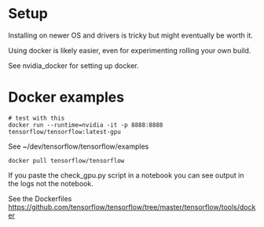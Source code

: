 # Setup

Installing on newer OS and drivers is tricky but might eventually be worth it.

Using docker is likely easier, even for experimenting rolling your own build.

See nvidia_docker for setting up docker.


# Docker examples

    # test with this
    docker run --runtime=nvidia -it -p 8888:8888 tensorflow/tensorflow:latest-gpu

See ~/dev/tensorflow/tensorflow/examples

    docker pull tensorflow/tensorflow

If you paste the check_gpu.py script in a notebook you can see output in the logs not the notebook.

See the Dockerfiles https://github.com/tensorflow/tensorflow/tree/master/tensorflow/tools/docker
